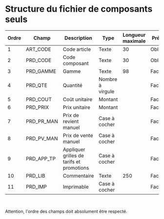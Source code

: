 # Structure du fichier de composants seuls










| Ordre | Champ        | Description                                   | Type             | Longueur maximale | Présence     |
|-------|--------------|-----------------------------------------------|------------------|-------------------|--------------|
| 1     | ART_CODE     | Code article                                  | Texte            | 30                | Obligatoire  |
| 2     | PRD_CODE     | Code composant                                | Texte            | 30                | Obligatoire  |
| 3     | PRD_GAMME    | Gamme                                         | Texte            | 98                | Facultatif   |
| 4     | PRD_QTE      | Quantité                                      | Nombre à virgule |                   | Facultatif   |
| 5     | PRD_COUT     | Coût unitaire                                 | Montant          |                   | Facultatif   |
| 6     | PRD_PRIX     | Prix unitaire                                 | Montant          |                   | Facultatif   |
| 7     | PRD_PR_MAN   | Prix de revient manuel                        | Case à cocher    |                   | Facultatif   |
| 8     | PRD_PV_MAN   | Prix de vente manuel                          | Case à cocher    |                   | Facultatif   |
| 9     | PRD_APP_TP   | Appliquer grilles de tarifs et promotions     | Case à cocher    |                   | Facultatif   |
| 10    | PRD_LIB      | Commentaire                                   | Texte            | 250               | Facultatif   |
| 11    | PRD_IMP      | Imprimable                                    | Case à cocher    |                   | Facultatif   |



 


Attention, l'ordre des champs doit absolument être respecté.


